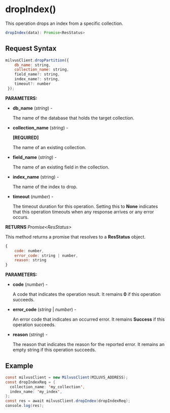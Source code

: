 # dropIndex()

This operation drops an index from a specific collection.

```javascript
dropIndex(data): Promise<ResStatus>
```

## Request Syntax

```javascript
milvusClient.dropPartition({
    db_name: string,
    collection_name: string,
    field_name?: string,
    index_name?: string,
    timeout?: number
 });
```

**PARAMETERS:**

- **db_name** (*string*) -

    The name of the database that holds the target collection.

- **collection_name** (*string*) -

    **[REQUIRED]**

    The name of an existing collection.

- **field_name** (*string*) -

    The name of an existing field in the collection.

- **index_name** (string) -

    The name of the index to drop.

- **timeout** (*number*) -

    The timeout duration for this operation. Setting this to **None** indicates that this operation timeouts when any response arrives or any error occurs.

**RETURNS** *Promise\<ResStatus>*

This method returns a promise that resolves to a **ResStatus** object.

```javascript
{
    code: number,
    error_code: string | number,
    reason: string
}
```

**PARAMETERS:**

- **code** (*number*) -

    A code that indicates the operation result. It remains **0** if this operation succeeds.

- **error_code** (*string* | *number*) -

    An error code that indicates an occurred error. It remains **Success** if this operation succeeds. 

- **reason** (*string*) - 

    The reason that indicates the reason for the reported error. It remains an empty string if this operation succeeds.

## Example

```java
const milvusClient = new MilvusClient(MILUVS_ADDRESS);
const dropIndexReq = {
  collection_name: 'my_collection',
  index_name: 'my_index',
};
const res = await milvusClient.dropIndex(dropIndexReq);
console.log(res);
```


